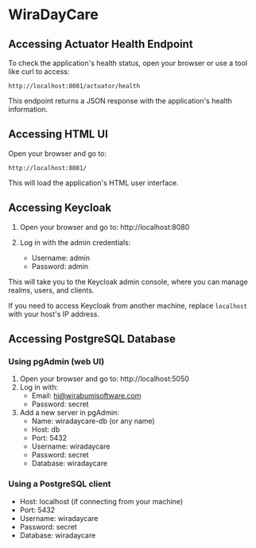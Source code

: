 # WiraDayCare

## Accessing Actuator Health Endpoint

To check the application's health status, open your browser or use a tool like curl to access:

```
http://localhost:8081/actuator/health
```

This endpoint returns a JSON response with the application's health information.

## Accessing HTML UI

Open your browser and go to:

```
http://localhost:8081/
```

This will load the application's HTML user interface.

## Accessing Keycloak

1. Open your browser and go to:
   http://localhost:8080

2. Log in with the admin credentials:
   - Username: admin
   - Password: admin

This will take you to the Keycloak admin console, where you can manage realms, users, and clients.

If you need to access Keycloak from another machine, replace `localhost` with your host's IP address.

## Accessing PostgreSQL Database

### Using pgAdmin (web UI)
1. Open your browser and go to:
   http://localhost:5050
2. Log in with:
   - Email: hi@wirabumisoftware.com
   - Password: secret
3. Add a new server in pgAdmin:
   - Name: wiradaycare-db (or any name)
   - Host: db
   - Port: 5432
   - Username: wiradaycare
   - Password: secret
   - Database: wiradaycare

### Using a PostgreSQL client
- Host: localhost (if connecting from your machine)
- Port: 5432
- Username: wiradaycare
- Password: secret
- Database: wiradaycare
